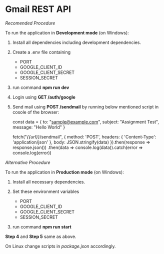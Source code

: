 # Gmail REST API

_Recomended Procedure_

To run the application in **Development mode** (on Windows):

1. Install all dependencies including development dependencies.
2. Create a .env file containing
   - PORT
   - GOOGLE_CLIENT_ID
   - GOOGLE_CLIENT_SECRET
   - SESSION_SECRET
3. run command **npm run dev**
4. Login using **GET /auth/google**
5. Send mail using **POST /sendmail**
   by running below mentioned script in cosole of the browser:
   
   const data = {
   to: "sample@example.com",
   subject: "Assignment Test",
   message: "Hello World"
   }
   
   fetch("_{{url}}_/sendmail", {
   method: 'POST',
   headers: {
   'Content-Type': 'application/json'
   },
   body: JSON.stringify(data)
   }).then(response => response.json())
   .then(data => console.log(data)).catch(error => console.log(error))

_Alternative Procedure_

To run the application in **Production mode** (on Windows):

1. Install all necessary dependencies.
2. Set these environment variables

   - PORT
   - GOOGLE_CLIENT_ID
   - GOOGLE_CLIENT_SECRET
   - SESSION_SECRET

3. run command **npm run start**

**Step 4** and **Step 5** same as above.

On Linux change scripts in _package.json_ accordingly.

